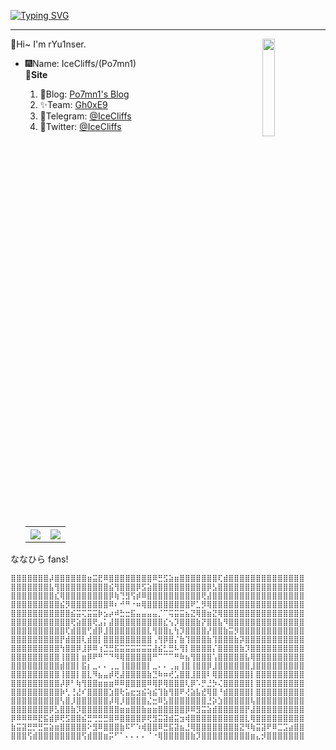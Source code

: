 [![Typing SVG](https://readme-typing-svg.herokuapp.com?font=&size=35&duration=3000&color=1A8FF7&background=FF000000&center=true&vCenter=true&width=1192&lines=%40%E4%BA%BA%E3%81%AF%E6%A2%A6%E3%82%92%E6%8C%81%E3%81%A3%E3%81%A6%E3%81%AA%E3%81%91%E3%82%8C%E3%81%B0%E3%80%81%E5%A1%A9%E9%B1%BC%E3%81%A8%E3%81%AF%E4%BD%95%E3%81%8C%E8%BF%9D%E3%81%86%EF%BC%81)](https://git.io/typing-svg)
<hr>
👋Hi~ I'm rYu1nser.
<img src="http://bfs.iloli.moe/logo.png" align="right" width="20%">
<div>
<ul>
<li>🎆Name: IceCliffs/(Po7mn1)</li>
<b>🔗Site</b>
<ol>
  <li>🥰Blog: <a href="https://rce.iloli.moe">Po7mn1's Blog</a></li>
  <li>✨Team: <a href="https://team.iloli.moe">Gh0xE9</a></li>
  <li>🛫Telegram: <a href="https://t.me/icecliffs">@IceCliffs</a></li>
  <li>🌵Twitter: <a href="https://twitter.com/icecliffs">@IceCliffs</a></li>
</ol>
<table>
  <tr>
    <th>
      <img src="https://github-profile-summary-cards.vercel.app/api/cards/profile-details?username=icecliffs&theme=monokai" />
    </th>
<!--   </tr> -->
<!--   <tr> -->
    <th><a href="https://github.com/icecliffs">
      <img src="https://github-readme-stats.vercel.app/api?username=icecliffs&show_icons=true&hide_border=false&count_private=true&include_all_commits=true" />
    </a></th>
<!--     <th><a href="https://github.com/icecliffs"> -->
<!--       <img src="https://github-readme-stats.vercel.app/api/top-langs/?username=icecliffs&layout=compact&langs_count=6" /> -->
<!--     </a></th> -->
  </tr>
</table>
</div>

ななひら fans!
```
⣿⣿⣿⣿⣿⣿⣿⡼⣿⣿⣿⣿⣿⣿⣶⣭⣟⠿⣿⣿⣿⣿⣿⣿⣿⣿⠿⣛⣫⣵⣶⣿⣿⣿⣿⣿⣿⣿⢏⣾⣿⣿⣿⣿⣿⣿⣿⣿⣿⣿⣿⣿⣿⣿
⣿⣿⣿⣿⣿⣿⣿⣧⢻⣿⣿⣿⣿⣿⣿⣿⣿⣿⣮⢻⣿⣿⣿⡿⣫⣵⣿⣿⣿⣿⣿⣿⣿⣿⣿⣿⡿⣣⣿⣿⣿⣿⣿⣿⣿⣿⣿⣿⣿⣿⣿⣿⣿⣿
⣿⣿⣿⣿⣿⣿⣿⣿⣎⢿⣿⣿⣿⣿⣿⣿⣿⣿⡿⢷⢙⣻⢫⡾⠿⣿⣿⣿⣿⣿⣿⣿⣿⣿⣿⢟⣼⣿⣿⣿⣿⣿⣿⣿⣿⣿⣿⣿⣿⣿⣿⣿⣿⣿
⣿⣿⣿⣿⣿⣿⣿⣿⣿⣮⡻⣿⣿⣿⣿⣿⣿⣿⠿⠆⠚⠛⠐⠶⢿⣿⣿⣿⣿⣿⣿⣿⣿⠟⣁⡻⢿⣿⣿⣿⣿⣿⣿⣿⣿⣿⣿⣿⣿⣿⣿⣿⣿⣿
⣿⣿⣿⣿⣿⣿⣿⣿⣿⣿⣿⣮⣭⢍⣭⣭⡷⣢⡴⠾⣓⣒⣯⣤⣤⣤⣤⡈⠉⢭⣭⣭⣦⣝⢿⣿⣶⣝⢿⣿⣿⣿⣿⣿⣿⣿⣿⣿⣿⣿⣿⣿⣿⣿
⣿⣿⣿⣿⣿⣿⣿⣿⣿⣿⣿⢟⣵⣿⣿⢟⣠⡅⣼⣿⣿⣿⣿⣿⣿⣿⣿⣿⣎⢢⡹⣿⣿⣿⣷⡝⣿⣿⣧⠻⣿⣿⣿⣿⣿⣿⣿⣿⣿⣿⣿⣿⣿⣿
⣿⣿⣿⣿⣿⣿⣿⣿⣿⣿⢏⣾⣿⣿⢋⣾⡿⣸⣿⣿⣿⣿⣿⣿⣿⣇⢻⣿⣿⣆⢳⡹⣿⣿⣿⣿⡜⣿⣿⣷⣭⡻⣿⣿⣿⣿⣿⣿⣿⣿⣿⣿⣿⣿
⣿⣿⣿⣿⣿⣿⣿⣿⣿⡟⣾⣿⣿⢇⣾⣿⡇⣿⣿⣿⣿⣿⣿⣿⣿⣿⢠⢻⡿⣿⡌⣷⢹⣿⣿⣿⣷⢹⣿⣿⣿⣷⡽⣿⣿⣿⣿⣿⣿⣿⣿⣿⣿⣿
⣿⣿⣿⣿⣿⣿⣿⣿⣿⢳⣿⣿⡿⣸⡿⠿⢰⣙⣛⣯⣭⣭⣭⣭⣭⣭⣼⣮⣃⣛⠧⢻⡇⣿⣿⣿⣿⡌⣿⣿⣿⣿⣷⡹⣿⣿⣿⣿⣿⣿⣿⣿⣿⣿
⣿⣿⣿⣿⣿⣿⣿⣿⣿⢸⣿⣿⡇⣶⡿⠟⠛⠉⠙⠻⢿⣿⣿⣿⣿⣿⠛⠉⠉⠉⠛⠷⣦⢻⣿⣿⣿⢡⣿⣿⣿⣿⣿⣧⢿⣿⣿⣿⣿⣿⣿⣿⣿⣿
⣿⣿⣿⣿⣿⣿⣿⣿⣿⣾⣿⣿⡇⣯⡆⣀⠄⠄⢀⣀⢸⣿⣿⣿⣿⡇⣀⠄⠄⢀⣤⢸⣿⢸⣿⣿⡿⣸⣿⣿⣿⣿⣿⣿⣸⣿⣿⣿⣿⣿⣿⣿⣿⣿
⣿⣿⣿⣿⣿⣿⣿⣿⣿⢸⣿⣿⡇⣿⣇⠻⣦⣤⡾⢟⣼⣿⣿⣿⣿⣷⣙⠷⠶⢞⣡⣿⣿⣸⣿⣿⠇⢿⣿⣿⣿⣿⣿⣿⡇⣿⣿⣿⣿⣿⣿⣿⣿⣿
⣿⣿⣿⣿⣿⣿⣿⣿⣿⡼⡿⠃⢷⢻⣿⣿⣶⣶⣶⠿⠿⣿⣿⣿⣿⠿⢿⡿⢿⣿⣿⣿⢇⡿⠡⡛⣘⡳⢌⣿⣿⣿⣿⣿⡇⣿⣿⣿⣿⣿⣿⣿⣿⣿
⣿⣿⣿⣿⣿⣿⣿⣿⣿⡷⢃⢘⣜⠎⣿⣿⣿⣿⣱⣿⢗⣥⣖⣲⣮⢵⣮⢹⣷⢻⣿⠟⢜⣵⣧⣞⢿⣿⠘⣾⣿⣿⣿⣿⡇⣿⣿⣿⣿⣿⣿⣿⣿⣿
⣿⣿⣿⣿⣿⣿⣿⣿⣿⢣⣿⡸⣿⣿⣿⣿⣿⣿⡼⢿⡸⣿⣿⣿⣿⣌⣒⠿⣣⣿⣿⣿⣿⣿⣿⣿⣘⡵⣱⣿⣿⣿⣿⣿⢧⣿⣿⣿⣿⣿⣿⣿⣿⣿
⣿⣿⣿⣿⣿⣿⣿⡿⣣⣿⣿⣷⡹⣿⣿⣿⣿⣿⣿⣿⣶⣶⣿⣿⣷⣶⣶⣿⣿⣿⣿⣿⡿⠿⣻⣭⣵⣾⣿⣿⣿⣿⣿⡟⣼⣿⣿⣿⣿⣿⣿⣿⣿⣿
⡿⠿⠿⠿⠿⣟⣯⣾⡿⢟⣫⣿⣿⣮⣛⢛⣛⣛⣿⠿⣿⣿⣿⣿⡿⢟⣻⣭⣽⣾⣭⣲⢾⣿⣿⣿⣿⣿⣿⣿⣿⣿⣿⣇⢿⣿⣿⣿⣿⣿⣿⣿⣿⣿
⣷⣭⣽⣛⡛⣛⣭⣵⣶⣿⣿⣿⣿⣿⠕⣻⠿⣿⣿⣿⣷⠯⠋⠱⢾⣿⣿⠿⣛⣯⣽⣦⣘⢿⣿⣿⣿⣿⣿⣿⣿⣿⣝⠻⢷⣭⣽⠟⠿⣉⣩⣴⣿⣿
⣿⣿⣿⢫⣾⣿⣿⣿⣿⣿⣿⣿⣿⢫⣾⣿⣿⣶⡭⠋⠁⠄⠄⠄⠄⠈⠐⢿⣿⣿⣿⣿⣿⣷⡹⣿⣿⣿⣿⣿⣿⣿⣿⣿⣶⣄⡺⣿⣿⣿⣿⣿⣿⣿
```
